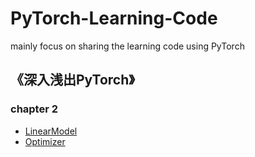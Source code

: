 # PyTorch-Learning-Code
mainly focus on sharing the learning code using PyTorch

## 《深入浅出PyTorch》
### chapter 2
- [LinearModel](https://github.com/Aleena777666/PyTorch-Learning-Code/blob/main/Code/simpleExample_LinearModel.ipynb)
- [Optimizer]()
